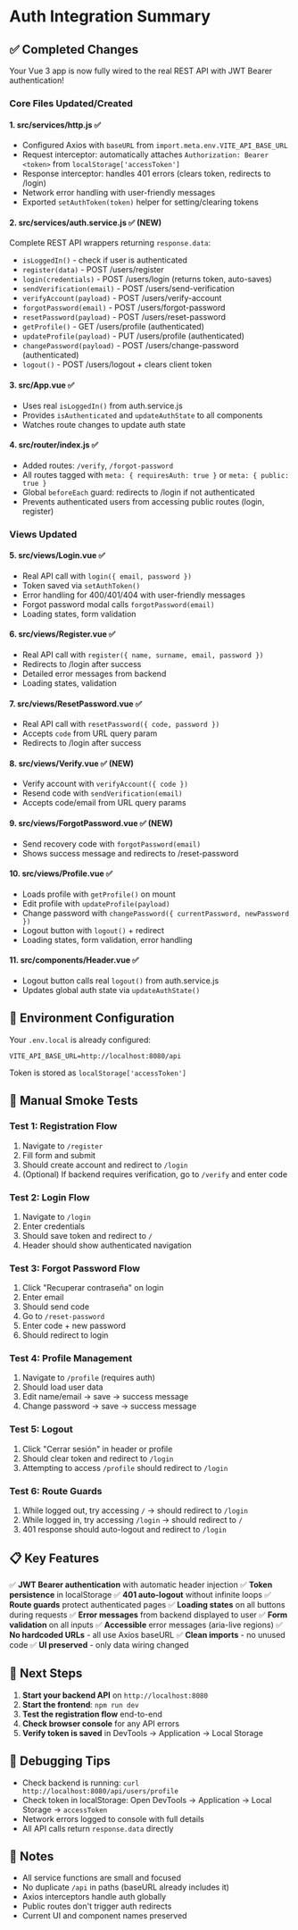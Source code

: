 # Auth Integration Summary

## ✅ Completed Changes

Your Vue 3 app is now fully wired to the real REST API with JWT Bearer authentication!

### Core Files Updated/Created

#### 1. **src/services/http.js** ✅
- Configured Axios with `baseURL` from `import.meta.env.VITE_API_BASE_URL`
- Request interceptor: automatically attaches `Authorization: Bearer <token>` from `localStorage['accessToken']`
- Response interceptor: handles 401 errors (clears token, redirects to /login)
- Network error handling with user-friendly messages
- Exported `setAuthToken(token)` helper for setting/clearing tokens

#### 2. **src/services/auth.service.js** ✅ (NEW)
Complete REST API wrappers returning `response.data`:
- `isLoggedIn()` - check if user is authenticated
- `register(data)` - POST /users/register
- `login(credentials)` - POST /users/login (returns token, auto-saves)
- `sendVerification(email)` - POST /users/send-verification
- `verifyAccount(payload)` - POST /users/verify-account
- `forgotPassword(email)` - POST /users/forgot-password
- `resetPassword(payload)` - POST /users/reset-password
- `getProfile()` - GET /users/profile (authenticated)
- `updateProfile(payload)` - PUT /users/profile (authenticated)
- `changePassword(payload)` - POST /users/change-password (authenticated)
- `logout()` - POST /users/logout + clears client token

#### 3. **src/App.vue** ✅
- Uses real `isLoggedIn()` from auth.service.js
- Provides `isAuthenticated` and `updateAuthState` to all components
- Watches route changes to update auth state

#### 4. **src/router/index.js** ✅
- Added routes: `/verify`, `/forgot-password`
- All routes tagged with `meta: { requiresAuth: true }` or `meta: { public: true }`
- Global `beforeEach` guard: redirects to /login if not authenticated
- Prevents authenticated users from accessing public routes (login, register)

### Views Updated

#### 5. **src/views/Login.vue** ✅
- Real API call with `login({ email, password })`
- Token saved via `setAuthToken()`
- Error handling for 400/401/404 with user-friendly messages
- Forgot password modal calls `forgotPassword(email)`
- Loading states, form validation

#### 6. **src/views/Register.vue** ✅
- Real API call with `register({ name, surname, email, password })`
- Redirects to /login after success
- Detailed error messages from backend
- Loading states, validation

#### 7. **src/views/ResetPassword.vue** ✅
- Real API call with `resetPassword({ code, password })`
- Accepts `code` from URL query param
- Redirects to /login after success

#### 8. **src/views/Verify.vue** ✅ (NEW)
- Verify account with `verifyAccount({ code })`
- Resend code with `sendVerification(email)`
- Accepts code/email from URL query params

#### 9. **src/views/ForgotPassword.vue** ✅ (NEW)
- Send recovery code with `forgotPassword(email)`
- Shows success message and redirects to /reset-password

#### 10. **src/views/Profile.vue** ✅
- Loads profile with `getProfile()` on mount
- Edit profile with `updateProfile(payload)`
- Change password with `changePassword({ currentPassword, newPassword })`
- Logout button with `logout()` + redirect
- Loading states, form validation, error handling

#### 11. **src/components/Header.vue** ✅
- Logout button calls real `logout()` from auth.service.js
- Updates global auth state via `updateAuthState()`

## 🔧 Environment Configuration

Your `.env.local` is already configured:
```
VITE_API_BASE_URL=http://localhost:8080/api
```

Token is stored as `localStorage['accessToken']`

## 🧪 Manual Smoke Tests

### Test 1: Registration Flow
1. Navigate to `/register`
2. Fill form and submit
3. Should create account and redirect to `/login`
4. (Optional) If backend requires verification, go to `/verify` and enter code

### Test 2: Login Flow
1. Navigate to `/login`
2. Enter credentials
3. Should save token and redirect to `/`
4. Header should show authenticated navigation

### Test 3: Forgot Password Flow
1. Click "Recuperar contraseña" on login
2. Enter email
3. Should send code
4. Go to `/reset-password`
5. Enter code + new password
6. Should redirect to login

### Test 4: Profile Management
1. Navigate to `/profile` (requires auth)
2. Should load user data
3. Edit name/email → save → success message
4. Change password → save → success message

### Test 5: Logout
1. Click "Cerrar sesión" in header or profile
2. Should clear token and redirect to `/login`
3. Attempting to access `/profile` should redirect to `/login`

### Test 6: Route Guards
1. While logged out, try accessing `/` → should redirect to `/login`
2. While logged in, try accessing `/login` → should redirect to `/`
3. 401 response should auto-logout and redirect to `/login`

## 📋 Key Features

✅ **JWT Bearer authentication** with automatic header injection
✅ **Token persistence** in localStorage
✅ **401 auto-logout** without infinite loops
✅ **Route guards** protect authenticated pages
✅ **Loading states** on all buttons during requests
✅ **Error messages** from backend displayed to user
✅ **Form validation** on all inputs
✅ **Accessible** error messages (aria-live regions)
✅ **No hardcoded URLs** - all use Axios baseURL
✅ **Clean imports** - no unused code
✅ **UI preserved** - only data wiring changed

## 🚀 Next Steps

1. **Start your backend API** on `http://localhost:8080`
2. **Start the frontend**: `npm run dev`
3. **Test the registration flow** end-to-end
4. **Check browser console** for any API errors
5. **Verify token is saved** in DevTools → Application → Local Storage

## 🐛 Debugging Tips

- Check backend is running: `curl http://localhost:8080/api/users/profile`
- Check token in localStorage: Open DevTools → Application → Local Storage → `accessToken`
- Network errors logged to console with full details
- All API calls return `response.data` directly

## 📝 Notes

- All service functions are small and focused
- No duplicate `/api` in paths (baseURL already includes it)
- Axios interceptors handle auth globally
- Public routes don't trigger auth redirects
- Current UI and component names preserved


